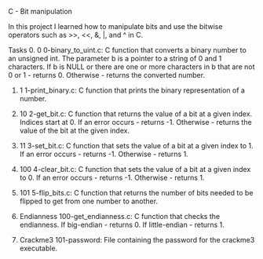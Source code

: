 C - Bit manipulation

In this project I learned how to manipulate bits and use the bitwise operators such as >>, <<, &, |, and ^ in C.

Tasks 
0. 0
0-binary_to_uint.c: C function that converts a binary number to an unsigned int.
The parameter b is a pointer to a string of 0 and 1 characters.
If b is NULL or there are one or more characters in b that are not 0 or 1 - returns 0.
Otherwise - returns the converted number.

1. 1
1-print_binary.c: C function that prints the binary representation of a number.

2. 10
2-get_bit.c: C function that returns the value of a bit at a given index.
Indices start at 0.
If an error occurs - returns -1.
Otherwise - returns the value of the bit at the given index.

3. 11
3-set_bit.c: C function that sets the value of a bit at a given index to 1.
If an error occurs - returns -1.
Otherwise - returns 1.

4. 100
4-clear_bit.c: C function that sets the value of a bit at a given index to 0.
If an error occurs - returns -1.
Otherwise - returns 1.

5. 101
5-flip_bits.c: C function that returns the number of bits needed to be flipped to get from one number to another.

6. Endianness
100-get_endianness.c: C function that checks the endianness.
If big-endian - returns 0.
If little-endian - returns 1.

7. Crackme3
101-password: File containing the password for the crackme3 executable.
